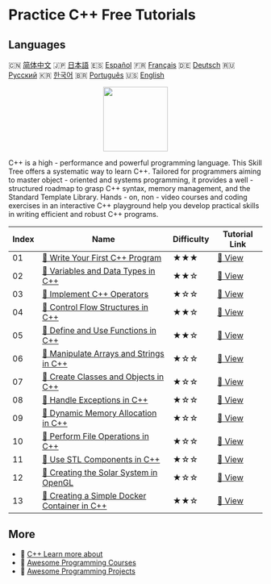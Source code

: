 # Practice C++ Free Tutorials

## Languages

🇨🇳 [简体中文](README_zh.md) 🇯🇵 [日本語](README_ja.md) 🇪🇸 [Español](README_es.md) 🇫🇷 [Français](README_fr.md) 🇩🇪 [Deutsch](README_de.md) 🇷🇺 [Русский](README_ru.md) 🇰🇷 [한국어](README_ko.md) 🇧🇷 [Português](README_pt.md) 🇺🇸 [English](README.md) 

<div align="center">
<img width="128px" src="https://file.labex.io/path/kjx58efaCNu0.png">
</div>

C++ is a high - performance and powerful programming language. This Skill Tree offers a systematic way to learn C++. Tailored for programmers aiming to master object - oriented and systems programming, it provides a well - structured roadmap to grasp C++ syntax, memory management, and the Standard Template Library. Hands - on, non - video courses and coding exercises in an interactive C++ playground help you develop practical skills in writing efficient and robust C++ programs.

|   Index | Name                                                                                                                             | Difficulty   | Tutorial Link                                                                               |
|---------|----------------------------------------------------------------------------------------------------------------------------------|--------------|---------------------------------------------------------------------------------------------|
|      01 | [📖 Write Your First C++ Program](https://labex.io/en/tutorials/cpp-write-your-first-c-program-446069)                           | ★★★          | [🔗 View](https://labex.io/en/tutorials/cpp-write-your-first-c-program-446069)              |
|      02 | [📖 Variables and Data Types in C++](https://labex.io/en/tutorials/cpp-variables-and-data-types-in-c-446078)                     | ★★☆          | [🔗 View](https://labex.io/en/tutorials/cpp-variables-and-data-types-in-c-446078)           |
|      03 | [📖 Implement C++ Operators](https://labex.io/en/tutorials/cpp-implement-c-operators-446084)                                     | ★☆☆          | [🔗 View](https://labex.io/en/tutorials/cpp-implement-c-operators-446084)                   |
|      04 | [📖 Control Flow Structures in C++](https://labex.io/en/tutorials/cpp-control-flow-structures-in-c-446083)                       | ★★☆          | [🔗 View](https://labex.io/en/tutorials/cpp-control-flow-structures-in-c-446083)            |
|      05 | [📖 Define and Use Functions in C++](https://labex.io/en/tutorials/cpp-define-and-use-functions-in-c-446080)                     | ★★☆          | [🔗 View](https://labex.io/en/tutorials/cpp-define-and-use-functions-in-c-446080)           |
|      06 | [📖 Manipulate Arrays and Strings in C++](https://labex.io/en/tutorials/cpp-manipulate-arrays-and-strings-in-c-446085)           | ★☆☆          | [🔗 View](https://labex.io/en/tutorials/cpp-manipulate-arrays-and-strings-in-c-446085)      |
|      07 | [📖 Create Classes and Objects in C++](https://labex.io/en/tutorials/cpp-create-classes-and-objects-in-c-446079)                 | ★☆☆          | [🔗 View](https://labex.io/en/tutorials/cpp-create-classes-and-objects-in-c-446079)         |
|      08 | [📖 Handle Exceptions in C++](https://labex.io/en/tutorials/cpp-handle-exceptions-in-c-446082)                                   | ★☆☆          | [🔗 View](https://labex.io/en/tutorials/cpp-handle-exceptions-in-c-446082)                  |
|      09 | [📖 Dynamic Memory Allocation in C++](https://labex.io/en/tutorials/cpp-dynamic-memory-allocation-in-c-446081)                   | ★☆☆          | [🔗 View](https://labex.io/en/tutorials/cpp-dynamic-memory-allocation-in-c-446081)          |
|      10 | [📖 Perform File Operations in C++](https://labex.io/en/tutorials/cpp-perform-file-operations-in-c-446086)                       | ★☆☆          | [🔗 View](https://labex.io/en/tutorials/cpp-perform-file-operations-in-c-446086)            |
|      11 | [📖 Use STL Components in C++](https://labex.io/en/tutorials/cpp-use-stl-components-in-c-446087)                                 | ★☆☆          | [🔗 View](https://labex.io/en/tutorials/cpp-use-stl-components-in-c-446087)                 |
|      12 | [📖 Creating the Solar System in OpenGL](https://labex.io/en/tutorials/cpp-creating-the-solar-system-in-opengl-298836)           | ★☆☆          | [🔗 View](https://labex.io/en/tutorials/cpp-creating-the-solar-system-in-opengl-298836)     |
|      13 | [📖 Creating a Simple Docker Container in C++](https://labex.io/en/tutorials/cpp-creating-a-simple-docker-container-in-c-298835) | ★★☆          | [🔗 View](https://labex.io/en/tutorials/cpp-creating-a-simple-docker-container-in-c-298835) |

## More

- 🔗 [C++ Learn more about](https://labex.io/en/skilltrees/cpp)
- 🔗 [Awesome Programming Courses](https://github.com/labex-labs/awesome-programming-courses)
- 🔗 [Awesome Programming Projects](https://github.com/labex-labs/awesome-programming-projects)

